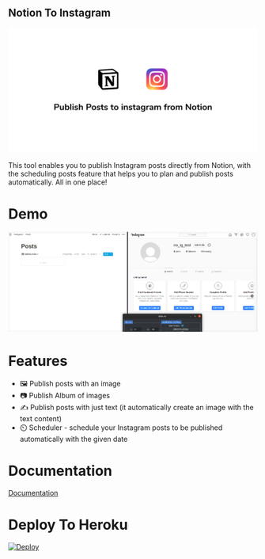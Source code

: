 ## Notion To Instagram

![instagram](./thumbnail.png)

This tool enables you to publish Instagram posts directly from Notion, with the scheduling posts feature that helps you to plan and publish posts automatically. All in one place!

# Demo

![demo](./demo.gif)

# Features

- 🖼️ Publish posts with an image
- 📷 Publish Album of images
- ✍️ Publish posts with just text (it automatically create an image with the text content)
- ⏲️ Scheduler - schedule your Instagram posts to be published automatically with the given date

# Documentation

[Documentation](https://bit.ly/3At2lJv)

# Deploy To Heroku

[![Deploy](https://www.herokucdn.com/deploy/button.svg)](https://heroku.com/deploy?template=https://github.com/yudax42/notion-instagram)
